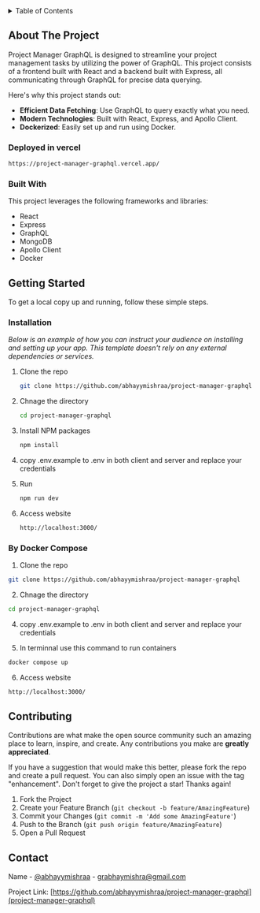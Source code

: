 


<!-- TABLE OF CONTENTS -->
<details>
  <summary>Table of Contents</summary>
  <ol>
    <li>
      <a href="#about-the-project">About The Project</a>
      <ul>
        <li><a href="#built-with">Built With</a></li>
      </ul>
    </li>
    <li>
      <a href="#getting-started">Getting Started</a>
      <ul>
        <li><a href="#installation">Installation</a></li>
      </ul>
    </li>
    <li><a href="#contributing">Contributing</a></li>
    <li><a href="#contact">Contact</a></li>
  </ol>
</details>



<!-- ABOUT THE PROJECT -->
## About The Project

Project Manager GraphQL is designed to streamline your project management tasks by utilizing the power of GraphQL. This project consists of a frontend built with React and a backend built with Express, all communicating through GraphQL for precise data querying.

Here's why this project stands out:
* **Efficient Data Fetching**: Use GraphQL to query exactly what you need.
* **Modern Technologies**: Built with React, Express, and Apollo Client.
* **Dockerized**: Easily set up and run using Docker.


### Deployed in vercel
```sh
https://project-manager-graphql.vercel.app/
```


### Built With

This project leverages the following frameworks and libraries:

* React
* Express
* GraphQL
* MongoDB
* Apollo Client
* Docker




<!-- GETTING STARTED -->
## Getting Started

To get a local copy up and running, follow these simple steps.


### Installation

_Below is an example of how you can instruct your audience on installing and setting up your app. This template doesn't rely on any external dependencies or services._

1. Clone the repo
   ```sh
   git clone https://github.com/abhayymishraa/project-manager-graphql
   ```

2. Chnage the directory
   ```sh
   cd project-manager-graphql
   ```
3. Install NPM packages
   ```sh
   npm install
   ```
   
4. copy .env.example to .env in both client and server and replace your credentials

5. Run 
   
    ```sh
    npm run dev
    ```
6. Access website
   ```sh
   http://localhost:3000/
   ```

 
### By Docker Compose
   1. Clone the repo 
   ```sh
   git clone https://github.com/abhayymishraa/project-manager-graphql
   ```
   2. Chnage the directory
   ```sh
   cd project-manager-graphql
   ```

   4. copy .env.example to .env in both client and server and replace your credentials

   5. In terminnal use this command to run containers
   ```sh
   docker compose up
   ```
   6. Access website
   ```sh
   http://localhost:3000/
   ```

<!-- CONTRIBUTING -->
## Contributing

Contributions are what make the open source community such an amazing place to learn, inspire, and create. Any contributions you make are **greatly appreciated**.

If you have a suggestion that would make this better, please fork the repo and create a pull request. You can also simply open an issue with the tag "enhancement".
Don't forget to give the project a star! Thanks again!

1. Fork the Project
2. Create your Feature Branch (`git checkout -b feature/AmazingFeature`)
3. Commit your Changes (`git commit -m 'Add some AmazingFeature'`)
4. Push to the Branch (`git push origin feature/AmazingFeature`)
5. Open a Pull Request





<!-- CONTACT -->
## Contact

Name - [@abhayymishraa](https://github.com/abhayymishraa/project-manager-graphql) - grabhaymishra@gmail.com

Project Link: [https://github.com/abhayymishraa/project-manager-graphql](project-manager-graphql)



